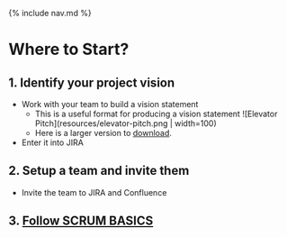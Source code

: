 {% include nav.md %}
# Where to Start?
## 1. Identify your project vision
- Work with your team to build a vision statement
    - This is a useful format for producing a vision statement
        ![Elevator Pitch](resources/elevator-pitch.png | width=100)
    - Here is a larger version to [download](resources/elevator-pitch.png).
- Enter it into JIRA
## 2. Setup a team and invite them
- Invite the team to JIRA and Confluence
## 3. [Follow SCRUM BASICS](scrum-basics.md)
